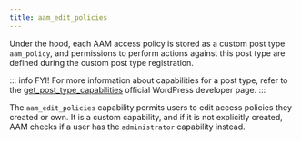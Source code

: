 ```yaml
---
title: aam_edit_policies
---
```


Under the hood, each AAM access policy is stored as a custom post type `aam_policy`, and permissions to perform actions against this post type are defined during the custom post type registration.

::: info FYI!
For more information about capabilities for a post type, refer to the [get_post_type_capabilities](https://developer.wordpress.org/reference/functions/get_post_type_capabilities/) official WordPress developer page.
:::

The `aam_edit_policies` capability permits users to edit access policies they created or own. It is a custom capability, and if it is not explicitly created, AAM checks if a user has the `administrator` capability instead.